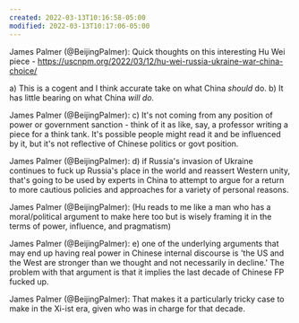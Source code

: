 ```yaml
---
created: 2022-03-13T10:16:58-05:00
modified: 2022-03-13T10:17:06-05:00
---
```


James Palmer (@BeijingPalmer): Quick thoughts on this interesting Hu Wei piece - https://uscnpm.org/2022/03/12/hu-wei-russia-ukraine-war-china-choice/

a) This is a cogent and I think accurate take on what China *should* do.
b) It has little bearing on what China *will do.*

James Palmer (@BeijingPalmer): c) It's not coming from any position of power or government sanction - think of it as like, say, a professor writing a piece for a think tank. It's possible people might read it and be influenced by it, but it's not reflective of Chinese politics or govt position.

James Palmer (@BeijingPalmer): d) if Russia's invasion of Ukraine continues to fuck up Russia's place in the world and reassert Western unity, that's going to be used by experts in China to attempt to argue for a return to more cautious policies and approaches for a variety of personal reasons.

James Palmer (@BeijingPalmer): (Hu reads to me like a man who has a moral/political argument to make here too but is wisely framing it in the terms of power, influence, and pragmatism)

James Palmer (@BeijingPalmer): e) one of the underlying arguments that may end up having real power in Chinese internal discourse is 'the US and the West are stronger than we thought and not necessarily in decline.'  The problem with that argument is that it implies the last decade of Chinese FP fucked up.

James Palmer (@BeijingPalmer): That makes it a particularly tricky case to make in the Xi-ist era, given who was in charge for that decade.
